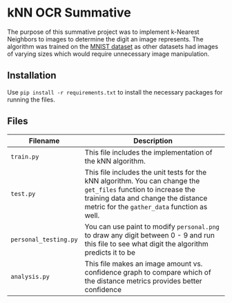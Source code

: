 # kNN OCR Summative
The purpose of this summative project was to implement k-Nearest Neighbors to images to determine the digit an image represents. The algorithm was trained on the [MNIST dataset](http://yann.lecun.com/exdb/mnist/) as other datasets had images of varying sizes which would require unnecessary image manipulation.

## Installation
Use `pip install -r requirements.txt` to install the necessary packages for running the files.

## Files
| Filename | Description |
| -------- | ----------- |
| `train.py` | This file includes the implementation of the kNN algorithm. |
| `test.py` | This file includes the unit tests for the kNN algorithm. You can change the `get_files` function to increase the training data and change the distance metric for the `gather_data` function as well.|
| `personal_testing.py` | You can use paint to modify `personal.png` to draw any digit between 0 - 9 and run this file to see what digit the algorithm predicts it to be |
| `analysis.py` | This file makes an image amount vs. confidence graph to compare which of the distance metrics provides better confidence |

